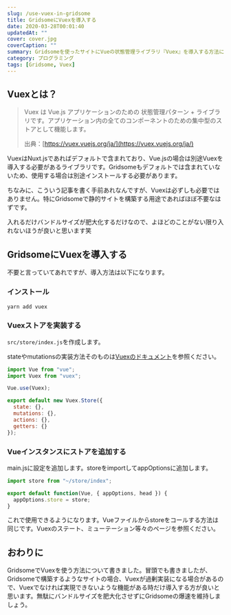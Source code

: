 ```yaml
---
slug: /use-vuex-in-gridsome
title: GridsomeにVuexを導入する
date: 2020-03-28T00:01:40
updatedAt: ""
cover: cover.jpg
coverCaption: ""
summary: Gridsomeを使ったサイトにVueの状態管理ライブラリ『Vuex』を導入する方法について紹介します。
category: プログラミング
tags: [Gridsome, Vuex]
---
```


## Vuexとは？

> Vuex は Vue.js アプリケーションのための 状態管理パターン + ライブラリです。アプリケーション内の全てのコンポーネントのための集中型のストアとして機能します。
> 
> 出典：[https://vuex.vuejs.org/ja/](https://vuex.vuejs.org/ja/)

VuexはNuxt.jsであればデフォルトで含まれており、Vue.jsの場合は別途Vuexを導入する必要があるライブラリです。Gridsomeもデフォルトでは含まれていないため、使用する場合は別途インストールする必要があります。

ちなみに、こういう記事を書く手前あれなんですが、Vuexは必ずしも必要ではありません。特にGridsomeで静的サイトを構築する用途であればほぼ不要なはずです。

入れるだけバンドルサイズが肥大化するだけなので、よほどのことがない限り入れないほうが良いと思います笑

## GridsomeにVuexを導入する

不要と言っていてあれですが、導入方法は以下になります。

### インストール

```bash
yarn add vuex
```

### Vuexストアを実装する

`src/store/index.js`を作成します。

stateやmutationsの実装方法そのものは[Vuexのドキュメント](https://vuex.vuejs.org/ja/)を参照ください。

```js
import Vue from "vue";
import Vuex from "vuex";

Vue.use(Vuex);

export default new Vuex.Store({
  state: {},
  mutations: {},
  actions: {},
  getters: {}
});
```

### Vueインスタンスにストアを追加する

main.jsに設定を追加します。storeをimportしてappOptionsに追加します。

```js
import store from "~/store/index";

export default function(Vue, { appOptions, head }) {
  appOptions.store = store;  
}
```

これで使用できるようになります。Vueファイルからstoreをコールする方法は同じです。Vuexのステート、ミューテーション等々のページを参照ください。

## おわりに

GridsomeでVuexを使う方法について書きました。冒頭でも書きましたが、Gridsomeで構築するようなサイトの場合、Vuexが過剰実装になる場合があるので、Vuexでなければ実現できないような機能がある時だけ導入する方が良いと思います。無駄にバンドルサイズを肥大化させずにGridsomeの爆速を維持しましょう。
